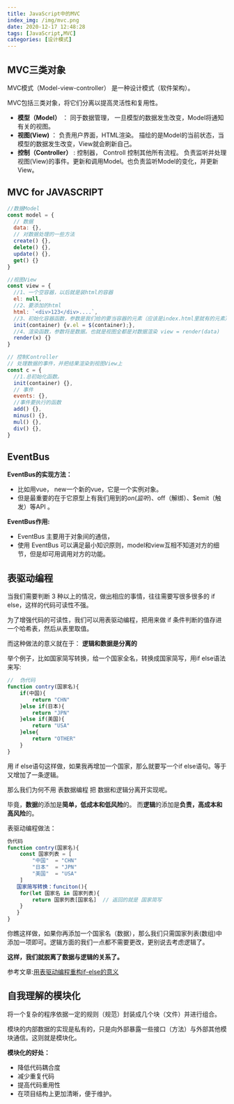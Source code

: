 ```yaml
---
title: JavaScript中的MVC
index_img: /img/mvc.png
date: 2020-12-17 12:48:28
tags: [JavaScript,MVC]
categories: [设计模式]
---
```

## MVC三类对象
MVC模式（Model-view-controller） 是一种设计模式（软件架构）。

MVC包括三类对象，将它们分离以提高灵活性和复用性。
- **模型（Model）** ： 同于数据管理， 一旦模型的数据发生改变，Model将通知有关的视图。
- **视图(View)** ： 负责用户界面，HTML渲染。 描绘的是Model的当前状态，当模型的数据发生改变，View就会刷新自己。
- **控制（Controller）** : 控制器， Controll 控制其他所有流程。 负责监听并处理视图(View)的事件。更新和调用Model。也负责监听Model的变化，并更新View。


## MVC for JAVASCRIPT

```js
//数据Model
const model = {
  // 数据
  data: {},
  // 对数据处理的一些方法
  create() {},
  delete() {},
  update() {},
  get() {}
}

//视图View
const view = {
  //1、一个空容器，以后就是装html的容器
  el: null,
  //2、要添加的html
  html: `<div>123</div>....`,
  //3、初始化容器函数，参数是我们给的要当容器的元素（应该是index.html里就有的元素）
  init(container) {v.el = $(container);},
  //4、渲染函数，参数将是数据。也就是视图全都是对数据渲染 view = render(data)
  render(x) {}
}

// 控制Controller  
// 处理数据的事件，并把结果渲染到视图View上
const c = {
  //1.总初始化函数。
  init(container) {},	
  // 事件
  events: {},
  //事件要执行的函数
  add() {},
  minus() {},
  mul() {},
  div() {},
}
```

## EventBus

**EventBus的实现方法：**
- 比如用vue， new一个新的vue，它是一个实例对象。
- 但是最重要的在于它原型上有我们用到的$on(监听)、$off（解绑）、$emit（触发）等API 。

**EventBus作用:**
- EventBus 主要用于对象间的通信，
- 使用 EventBus 可以满足最小知识原则，model和view互相不知道对方的细节，但是却可用调用对方的功能。

## 表驱动编程
当我们需要判断 3 种以上的情况，做出相应的事情，往往需要写很多很多的 if else，这样的代码可读性不强。

为了增强代码的可读性，我们可以用表驱动编程，把用来做 if 条件判断的值存进一个哈希表，然后从表里取值。


而这种做法的意义就在于： **逻辑和数据是分离的**


举个例子，比如国家简写转换，给一个国家全名，转换成国家简写，用if else语法来写:
```js
//  伪代码
function contry(国家名){
	if(中国){
    	return "CHN"
    }else if(日本){
    	return "JPN"
    }else if(美国){
    	return "USA"
    }else{
    	return "OTHER"
    }
}
```
用 if else语句这样做，如果我再增加一个国家，那么就要写一个if else语句。等于又增加了一条逻辑。

那么我们为何不用 表数据编程 把 数据和逻辑分离开实现呢。

毕竟，**数据**的添加是**简单，低成本和低风险**的。 而**逻辑**的添加是**负责，高成本和高风险**的。

表驱动编程做法：
```js
伪代码
function contry(国家名){
	const 国家列表 = [
    	"中国"  = "CHN"
    	"日本"  = "JPN"
    	"美国"  = "USA"
    ]
   国家简写转换：funciton(){
   	for(let 国家名 in 国家列表){
    	return 国家列表[国家名]  // 返回的就是 国家简写
    }
   }
}
```

你瞧这样做，如果你再添加一个国家名（数据），那么我们只需国家列表(数组)中添加一项即可。逻辑方面的我们一点都不需要更改，更别说去考虑逻辑了。

**这样，我们就脱离了数据与逻辑的关系了。**

参考文章:[用表驱动编程重构if-else的意义](https://www.zhihu.com/question/37943171/answer/119525120)



## 自我理解的模块化
将一个复杂的程序依据一定的规则（规范）封装成几个块（文件）并进行组合。

模块的内部数据的实现是私有的，只是向外部暴露一些接口（方法）与外部其他模块通信。这则就是模块化。

**模块化的好处：**
- 降低代码耦合度
- 减少重复代码
- 提高代码重用性
- 在项目结构上更加清晰，便于维护。